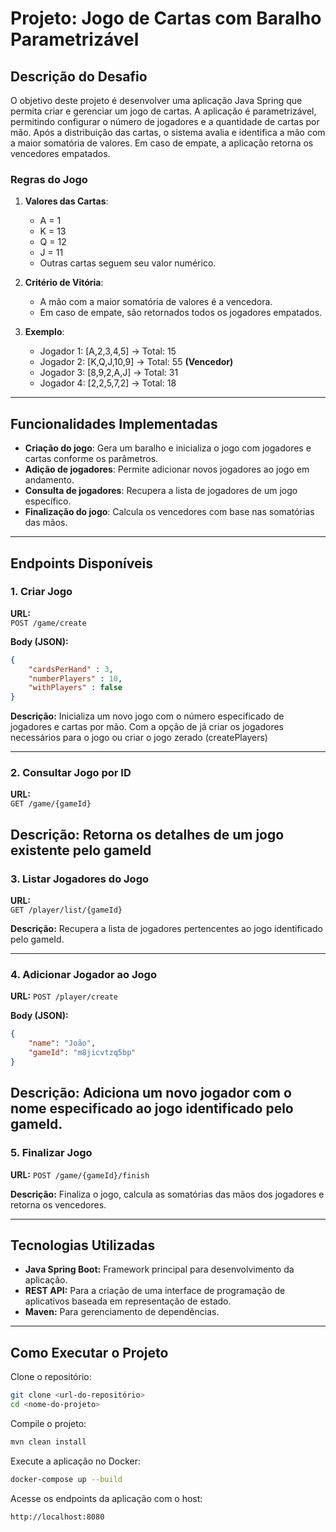 # Projeto: Jogo de Cartas com Baralho Parametrizável

## Descrição do Desafio

O objetivo deste projeto é desenvolver uma aplicação Java Spring que permita criar e gerenciar um jogo de cartas. A aplicação é parametrizável, permitindo configurar o número de jogadores e a quantidade de cartas por mão. Após a distribuição das cartas, o sistema avalia e identifica a mão com a maior somatória de valores. Em caso de empate, a aplicação retorna os vencedores empatados.

### Regras do Jogo

1. **Valores das Cartas**:
    - A = 1
    - K = 13
    - Q = 12
    - J = 11
    - Outras cartas seguem seu valor numérico.

2. **Critério de Vitória**:
    - A mão com a maior somatória de valores é a vencedora.
    - Em caso de empate, são retornados todos os jogadores empatados.

3. **Exemplo**:
    - Jogador 1: [A,2,3,4,5] → Total: 15
    - Jogador 2: [K,Q,J,10,9] → Total: 55 **(Vencedor)**
    - Jogador 3: [8,9,2,A,J] → Total: 31
    - Jogador 4: [2,2,5,7,2] → Total: 18

---

## Funcionalidades Implementadas

- **Criação do jogo**: Gera um baralho e inicializa o jogo com jogadores e cartas conforme os parâmetros.
- **Adição de jogadores**: Permite adicionar novos jogadores ao jogo em andamento.
- **Consulta de jogadores**: Recupera a lista de jogadores de um jogo específico.
- **Finalização do jogo**: Calcula os vencedores com base nas somatórias das mãos.

---

## Endpoints Disponíveis

### 1. Criar Jogo

**URL:**  
`POST /game/create`

**Body (JSON):**
```json
{
    "cardsPerHand" : 3,
    "numberPlayers" : 10,
    "withPlayers" : false
}
```
**Descrição:**
Inicializa um novo jogo com o número especificado de jogadores e cartas por mão.
Com a opção de já criar os jogadores necessários para o jogo ou criar o jogo zerado (createPlayers)

---
### 2. Consultar Jogo por ID

**URL:**  
`GET /game/{gameId}`

**Descrição:**
Retorna os detalhes de um jogo existente pelo gameId
---
### 3. Listar Jogadores do Jogo

**URL:**  
`GET /player/list/{gameId}`

**Descrição:**
Recupera a lista de jogadores pertencentes ao jogo identificado pelo gameId.

---

### 4. Adicionar Jogador ao Jogo
**URL:**
`POST /player/create`

**Body (JSON):**
```json
{
    "name": "João",
    "gameId": "m8jicvtzq5bp"
}
```
**Descrição:**
Adiciona um novo jogador com o nome especificado ao jogo identificado pelo gameId.
---
### 5. Finalizar Jogo
**URL:**
`POST /game/{gameId}/finish`

**Descrição:**
Finaliza o jogo, calcula as somatórias das mãos dos jogadores e retorna os vencedores.

---

## Tecnologias Utilizadas

* **Java Spring Boot:** Framework principal para desenvolvimento da aplicação.
* **REST API:** Para a criação de uma interface de programação de aplicativos baseada em representação de estado.
* **Maven:** Para gerenciamento de dependências.
---
## Como Executar o Projeto
Clone o repositório:

```bash
git clone <url-do-repositório>
cd <nome-do-projeto>
```

Compile o projeto:

```bash
mvn clean install
```

Execute a aplicação no Docker:

```bash
docker-compose up --build
```

Acesse os endpoints da aplicação com o host:

```plaintext
http://localhost:8080
```